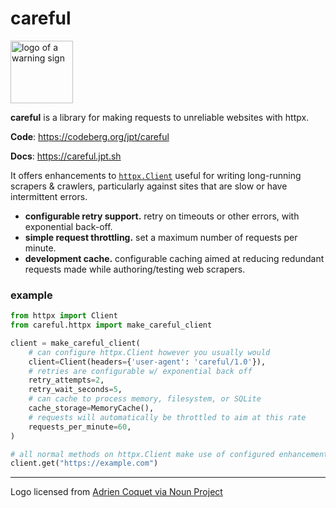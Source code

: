 # careful

<img src="/carefully-3681327.svg" width=100 height=100 alt="logo of a warning sign">

**careful** is a library for making requests to unreliable websites with httpx.

**Code**: <https://codeberg.org/jpt/careful>

**Docs**: <https://careful.jpt.sh>

It offers enhancements to 
[`httpx.Client`](https://www.python-httpx.org)
useful for writing long-running scrapers & crawlers, particularly against sites that are slow or have intermittent errors.

- **configurable retry support.** retry on timeouts or other errors, with exponential back-off.
- **simple request throttling.** set a maximum number of requests per minute.
- **development cache.** configurable caching aimed at reducing redundant requests made while authoring/testing web scrapers.

### example

```python
from httpx import Client
from careful.httpx import make_careful_client

client = make_careful_client(
    # can configure httpx.Client however you usually would
    client=Client(headers={'user-agent': 'careful/1.0'}),
    # retries are configurable w/ exponential back off
    retry_attempts=2,
    retry_wait_seconds=5,
    # can cache to process memory, filesystem, or SQLite
    cache_storage=MemoryCache(),
    # requests will automatically be throttled to aim at this rate
    requests_per_minute=60,
)

# all normal methods on httpx.Client make use of configured enhancements
client.get("https://example.com")
```


---

Logo licensed from [Adrien Coquet via Noun Project](https://thenounproject.com/icon/carefully-3681327/)

